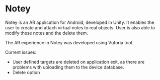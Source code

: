 # Notey

Notey is an AR application for Android, developed in Unity. It enables the user to create and attach virtual notes to real objects. 
User is also able to modify these notes and the delete them.

The AR experience in Notey was developed using Vuforia tool.

Current issues:
- User defined targets are deleted on application exit, as there are problems with uploading them to the device database.
- Delete option
